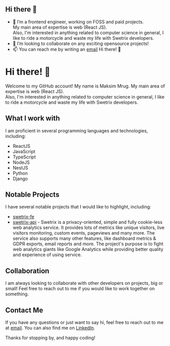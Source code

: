 ## Hi there 👋

- 🔭 I’m a frontend engineer, working on FOSS and paid projects.\
My main area of expertise is web (React JS).\
Also, I'm interested in anything related to computer science in general, I like to ride a motorcycle and waste my life with Swetrix developers.
- 🍁 I’m looking to collaborate on any exciting opensource projects!
- 📫 You can reach me by writing an [email](mailto:maks.mrug.ru@gmail.com)
Hi there! 👋

# Hi there! 👋

Welcome to my GitHub account! My name is Maksim Mrug. My main area of expertise is web (React JS).\
Also, I'm interested in anything related to computer science in general, I like to ride a motorcycle and waste my life with Swetrix developers.

## What I work with

I am proficient in several programming languages and technologies, including:
- ReactJS
- JavaScript
- TypeScript
- NodeJS
- NestJS
- Python
- Django

## Notable Projects

I have several notable projects that I would like to highlight, including:
- [swetrix-fe](https://github.com/Swetrix/swetrix-fe)
- [swetrix-api](https://github.com/Swetrix/swetrix-api) - Swetrix is a privacy-oriented, simple and fully cookie-less web analytics service.
It provides lots of metrics like unique visitors, live visitors monitoring, custom events, pageviews and many more.
The service also supports many other features, like dashboard metrics & GDPR exports, email reports and more.
The project's purpose is to fight web analytics giants like Google Analytics while providing better quality and experience of using service.

## Collaboration

I am always looking to collaborate with other developers on projects, big or small! Feel free to reach out to me if you would like to work together on something. 

## Contact Me

If you have any questions or just want to say hi, feel free to reach out to me at [email](kruzhambus@proton.me). You can also find me on [LinkedIn](https://www.linkedin.com/in/maksim-mrug-047b52235). 

Thanks for stopping by, and happy coding!
